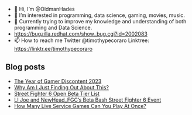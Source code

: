 - 👋 Hi, I’m @OldmanHades
- 👀 I’m interested in programming, data science, gaming, movies, music.
- 🌱 Currently trying to improve my knowledge and understanding of both programming and Data Science.
- https://bugzilla.redhat.com/show_bug.cgi?id=2002083
- 📫 How to reach me Twitter @timothypecoraro
Linktree: https://linktr.ee/timothypecoraro

## Blog posts
<!-- BLOG-POST-LIST:START -->
- [The Year of Gamer Discontent 2023](https://medium.com/@timothypecoraro/the-year-of-gamer-discontent-2023-5b32b7e9227?source=rss-5097f5c9b801------2)
- [Why Am I Just Finding Out About This?](https://medium.com/@timothypecoraro/why-am-i-just-finding-out-about-this-dcbfda93755a?source=rss-5097f5c9b801------2)
- [Street Fighter 6 Open Beta Tier List](https://medium.com/@timothypecoraro/street-fighter-6-open-beta-tier-list-ca8dcafa32c0?source=rss-5097f5c9b801------2)
- [LI Joe and NewHead_FGC’s Beta Bash Street Fighter 6 Event](https://medium.com/@timothypecoraro/li-joe-and-newhead-fgcs-beta-bash-street-fighter-6-event-baa9d93ecc11?source=rss-5097f5c9b801------2)
- [How Many Live Service Games Can You Play At Once?](https://medium.com/@timothypecoraro/how-many-live-service-games-can-you-play-at-once-dcd5ee7aeab7?source=rss-5097f5c9b801------2)
<!-- BLOG-POST-LIST:END -->
